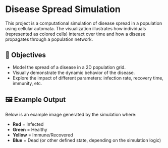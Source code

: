 # Disease Spread Simulation

This project is a computational simulation of disease spread in a population using cellular automata. The visualization illustrates how individuals (represented as colored cells) interact over time and how a disease propagates through a population network.

## 📌 Objectives

- Model the spread of a disease in a 2D population grid.
- Visually demonstrate the dynamic behavior of the disease.
- Explore the impact of different parameters: infection rate, recovery time, immunity, etc.

## 🖼️ Example Output

Below is an example image generated by the simulation where:  
- **Red** = Infected  
- **Green** = Healthy  
- **Yellow** = Immune/Recovered  
- **Blue** = Dead (or other defined state, depending on the simulation logic)
